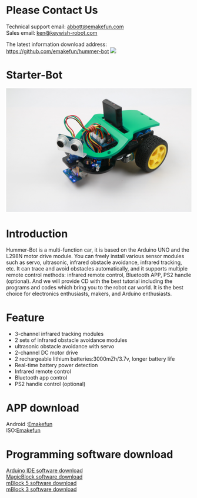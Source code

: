 # Please Contact Us
Technical support email: abbott@emakefun.com</br>
Sales email: ken@keywish-robot.com</br>

The latest information download address: https://github.com/emakefun/hummer-bot
![](https://github.com/emakefun/hummer-bot)
# Starter-Bot 
![](https://github.com/emakefun/starter-bot/blob/master/Starter-Bot(BLE-UNO)_English/Starter-Bot.JPG)

# Introduction
Hummer-Bot is a multi-function car, it is based on the Arduino UNO and the L298N motor drive module. You can freely install various sensor modules such as servo, ultrasonic, infrared obstacle avoidance, infrared tracking, etc. It can trace and avoid obstacles automatically, and it supports multiple remote control methods: infrared remote control, Bluetooth APP, PS2 handle (optional). And we will provide CD with the best tutorial including the programs and codes which bring you to the robot car world. It is the best choice for electronics enthusiasts, makers, and Arduino enthusiasts.
# Feature
* 3-channel infrared tracking modules </br>
* 2 sets of infrared obstacle avoidance modules </br>
* ultrasonic obstacle avoidance with servo </br>
* 2-channel DC motor drive </br>
* 2 rechargeable lithium batteries:3000mZh/3.7v, longer battery life </br>
* Real-time battery power detection </br>
* Infrared remote control </br>
* Bluetooth app control </br>
* PS2 handle control (optional) </br>
# APP download
Android :[Emakefun](http://www.emakefun.com/en/download)</br>
ISO:[Emakefun](http://www.emakefun.com/en/download)</br>

# Programming software download
[Arduino IDE software download](https://www.arduino.cc/en/Main/Software?setlang=en)</br>
[MagicBlock software download ](http://www.emakefun.com/en/download)</br>
[mBlock 5 software download](https://www.mblock.cc/en-us/download)</br>
[mBlock 3 software download](https://www.mblock.cc/en-us/download)</br>



